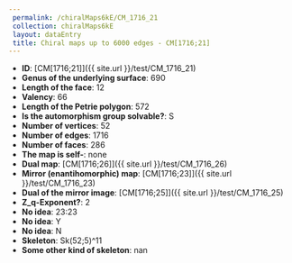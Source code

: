 ```yaml
--- 
 permalink: /chiralMaps6kE/CM_1716_21 
 collection: chiralMaps6kE
 layout: dataEntry
 title: Chiral maps up to 6000 edges - CM[1716;21]
---
```


- **ID**: [CM[1716;21]]({{ site.url }}/test/CM_1716_21)
- **Genus of the underlying surface**: 690
- **Length of the face**: 12
- **Valency**: 66
- **Length of the Petrie polygon**: 572
- **Is the automorphism group solvable?**: S
- **Number of vertices**: 52
- **Number of edges**: 1716
- **Number of faces**: 286
- **The map is self-**: none
- **Dual map**: [CM[1716;26]]({{ site.url }}/test/CM_1716_26)
- **Mirror (enantihomorphic) map**: [CM[1716;23]]({{ site.url }}/test/CM_1716_23)
- **Dual of the mirror image**: [CM[1716;25]]({{ site.url }}/test/CM_1716_25)
- **Z_q-Exponent?**: 2
- **No idea**:  23:23
- **No idea**: Y
- **No idea**: N
- **Skeleton**: Sk(52;5)^11
- **Some other kind of skeleton**: nan
